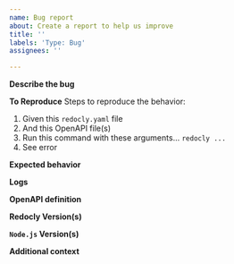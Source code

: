 ```yaml
---
name: Bug report
about: Create a report to help us improve
title: ''
labels: 'Type: Bug'
assignees: ''

---
```


**Describe the bug**
<!-- A clear and concise description of what the bug is. -->

**To Reproduce**
Steps to reproduce the behavior:
1. Given this `redocly.yaml` file
2. And this OpenAPI file(s)
3. Run this command with these arguments... `redocly ...`
4. See error

**Expected behavior**
<!-- A clear and concise description of what you expected to happen. -->

**Logs**
<!-- If applicable, add logs to help explain your problem. -->

**OpenAPI definition**
<!-- If applicable, add an OpenAPI definition and `.redocly.yaml` configuration file that helps reproduce the problem.
At a minimum, please state the specification version(s) you're using (e.g. 2.0, 3.0, 3.1). -->

**Redocly Version(s)**
<!-- What version of Redocly CLI are you using? -->

**`Node.js` Version(s)**
<!-- What version of `node.js` are you using? -->

**Additional context**
<!-- Add any other context about the problem here. -->

